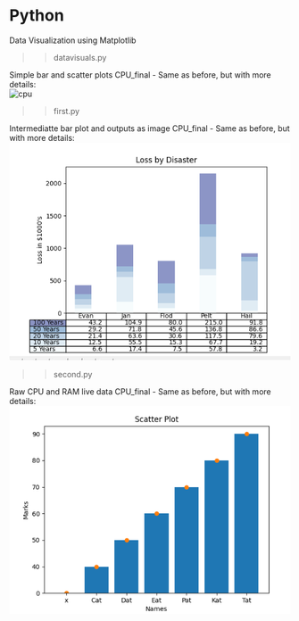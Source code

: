 # Python
Data Visualization using Matplotlib 

>>datavisuals.py

Simple bar and scatter plots
CPU_final - Same as before, but with more details:  
![cpu](resources/cpulivedata.gif)  

>>first.py

Intermediatte bar plot and outputs as image
CPU_final - Same as before, but with more details:  
![first](first.png)  

>>second.py

Raw CPU and RAM live data
CPU_final - Same as before, but with more details:  
![second](/second.png)  